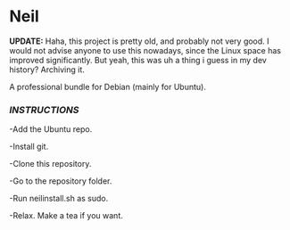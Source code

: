 # Neil

**UPDATE:** Haha, this project is pretty old, and probably not very good. I would not advise anyone to use this nowadays, since the Linux space has improved significantly. But yeah, this was uh a thing i guess in my dev history? Archiving it.

A professional bundle for Debian (mainly for Ubuntu).

### ___INSTRUCTIONS___

-Add the Ubuntu repo.

-Install git.

-Clone this repository.

-Go to the repository folder.

-Run neilinstall.sh as sudo.

-Relax. Make a tea if you want.
